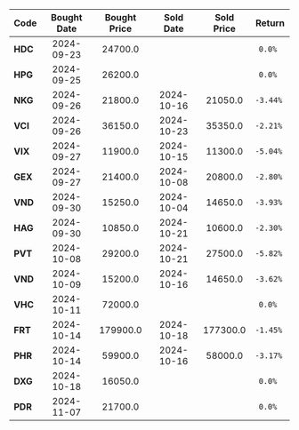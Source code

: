 
| Code  | Bought Date | Bought Price | Sold Date   | Sold Price   | Return  |
| ------|:-----------:|:------------:|:-----------:|:------------:|:-------:|
| **HDC**  | 2024-09-23  | 24700.0      |   |       | `0.0% `     |
| **HPG**  | 2024-09-25  | 26200.0      |   |       | `0.0% `     |
| **NKG**  | 2024-09-26  | 21800.0      | 2024-10-16  | 21050.0      | `-3.44% `     |
| **VCI**  | 2024-09-26  | 36150.0      | 2024-10-23  | 35350.0      | `-2.21% `     |
| **VIX**  | 2024-09-27  | 11900.0      | 2024-10-15  | 11300.0      | `-5.04% `     |
| **GEX**  | 2024-09-27  | 21400.0      | 2024-10-08  | 20800.0      | `-2.80% `     |
| **VND**  | 2024-09-30  | 15250.0      | 2024-10-04  | 14650.0      | `-3.93% `     |
| **HAG**  | 2024-09-30  | 10850.0      | 2024-10-21  | 10600.0      | `-2.30% `     |
| **PVT**  | 2024-10-08  | 29200.0      | 2024-10-21  | 27500.0      | `-5.82% `     |
| **VND**  | 2024-10-09  | 15200.0      | 2024-10-16  | 14650.0      | `-3.62% `     |
| **VHC**  | 2024-10-11  | 72000.0      |   |       | `0.0% `     |
| **FRT**  | 2024-10-14  | 179900.0      | 2024-10-18  | 177300.0      | `-1.45% `     |
| **PHR**  | 2024-10-14  | 59900.0      | 2024-10-16  | 58000.0      | `-3.17% `     |
| **DXG**  | 2024-10-18  | 16050.0      |   |       | `0.0% `     |
| **PDR**  | 2024-11-07  | 21700.0      |   |       | `0.0% `     |
